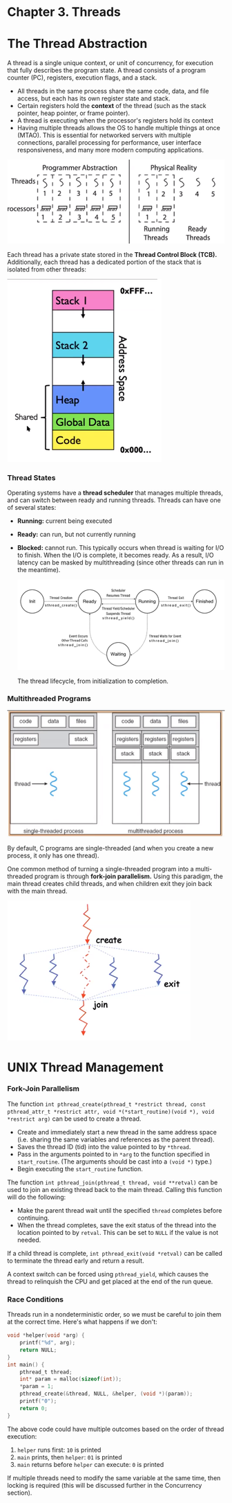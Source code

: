 # Chapter 3. Threads

# The Thread Abstraction

A thread is a single unique context, or unit of concurrency, for execution that fully describes the program state. A thread consists of a program counter (PC), registers, execution flags, and a stack.

- All threads in the same process share the same code, data, and file access, but each has its own register state and stack.
- Certain registers hold the **context** of the thread (such as the stack pointer, heap pointer, or frame pointer).
- A thread is executing when the processor's registers hold its context
- Having multiple threads allows the OS to handle multiple things at once (MTAO). This is essential for networked servers with multiple connections, parallel processing for performance, user interface responsiveness, and many more modern computing applications.

![Untitled](Chapter%203%20Threads/Untitled.png)

Each thread has a private state stored in the **Thread Control Block (TCB).** Additionally, each thread has a dedicated portion of the stack that is isolated from other threads:

![Untitled](Chapter%203%20Threads/Untitled%201.png)

### Thread States

Operating systems have a **thread scheduler** that manages multiple threads, and can switch between ready and running threads. Threads can have one of several states:

- **Running:** current being executed
- **Ready:** can run, but not currently running
- **Blocked:** cannot run. This typically occurs when thread is waiting for I/O to finish. When the I/O is complete, it becomes ready. As a result, I/O latency can be masked by multithreading (since other threads can run in the meantime).
    
    ![The thread lifecycle, from initialization to completion.](Chapter%203%20Threads/Untitled%202.png)
    
    The thread lifecycle, from initialization to completion.
    

### Multithreaded Programs

![Untitled](Chapter%203%20Threads/Untitled%203.png)

By default, C programs are single-threaded (and when you create a new process, it only has one thread).

One common method of turning a single-threaded program into a multi-threaded program is through **fork-join parallelism.** Using this paradigm, the main thread creates child threads, and when children exit they join back with the main thread.

![Untitled](Chapter%203%20Threads/Untitled%204.png)

# UNIX Thread Management

### Fork-Join Parallelism

The function `int pthread_create(pthread_t *restrict thread, const pthread_attr_t *restrict attr, void *(*start_routine)(void *), void *restrict arg)` can be used to create a thread.

- Create and immediately start a new thread in the same address space (i.e. sharing the same variables and references as the parent thread).
- Saves the thread ID (tid) into the value pointed to by `*thread`.
- Pass in the arguments pointed to in `*arg` to the function specified in `start_routine`. (The arguments should be cast into a `(void *)` type.)
- Begin executing the `start_routine` function.

The function `int pthread_join(pthread_t thread, void **retval)` can be used to join an existing thread back to the main thread. Calling this function will do the following:

- Make the parent thread wait until the specified `thread` completes before continuing.
- When the thread completes, save the exit status of the thread into the location pointed to by `retval`. This can be set to `NULL` if the value is not needed.

If a child thread is complete, `int pthread_exit(void *retval)` can be called to terminate the thread early and return a result.

A context switch can be forced using `pthread_yield`, which causes the thread to relinquish the CPU and get placed at the end of the run queue.

### Race Conditions

Threads run in a nondeterministic order, so we must be careful to join them at the correct time. Here's what happens if we don't:

```c
void *helper(void *arg) {
	printf("%d", arg);
	return NULL;
}
int main() {
	pthread_t thread;
	int* param = malloc(sizeof(int));
	*param = 1;
	pthread_create(&thread, NULL, &helper, (void *)(param));
	printf("0");
	return 0;
}
```

The above code could have multiple outcomes based on the order of thread execution:

1. `helper` runs first: `10` is printed
2. `main` prints, then `helper`: `01` is printed
3. `main` returns before `helper` can execute: `0` is printed

If multiple threads need to modify the same variable at the same time, then locking is required (this will be discussed further in the Concurrency section).